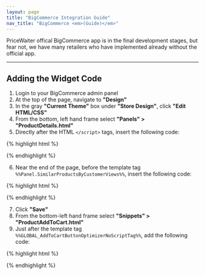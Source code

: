 ```yaml
---
layout: page
title: "BigCommerce Integration Guide"
nav_title: "BigCommerce <em>(Guide)</em>"
---
```


PriceWaiter offical BigCommerce app is in the final development stages, but fear not, we have many retailers who have implemented already without the official app.

* * *

## Adding the Widget Code

1. Login to your BigCommerce admin panel
2. At the top of the page, navigate to __"Design"__
3. In the gray __"Current Theme"__ box under __"Store Design"__, click __"Edit HTML/CSS"__
4. From the bottom, left hand frame select __"Panels" > "ProductDetails.html"__
5. Directly after the HTML `</script>` tags, insert the following code:

{% highlight html %}
<!-- Begin PriceWaiter Options -->
<script type="text/javascript">
//<! [CDATA[
var strPrice = "%%GLOBAL_ProductPrice%%";
var addToPage = !document.getElementById('no_pricewaiter');
var PriceWaiterOptions = {
    addToPage: addToPage, // toggle button display
    exit: addToPage, // toggle exit offers popup
    product: {
        sku: '%%GLOBAL_SKU%%',
        name: '%%GLOBAL_ProductName%%',
        price: parseFloat(strPrice.replace(/[$,]+/g, ""))
    },
    button: {
        size: 'lg' // or 'sm'
    },
    onLoad: function() {
        PriceWaiter.setProductImage(ThumbURLs[0]);
        PriceWaiter.originalOpen = PriceWaiter.open;
        PriceWaiter.open = function() {
            // required options
            var attributesValidated = $('#productDetailsAddToCartForm').validate().form();
            if(!attributesValidated) {
                return false;
            }

            // send all options to pricewaiter
            var requiredElements = $('#productDetailsAddToCartForm').validate().currentElements;
            for(var i=0; i < requiredElements.length; i++) {
                var radioSet = document.getElementsByName(requiredElements[i].name);
                for(var j=0; j < radioSet.length; j++) {
                    if(radioSet[j].checked) {
                        var parentRow = $(radioSet[j]).parents('div.productAttributeRow');
                        var name = parentRow.find('span.name').html().trim().replace(/[:]/, "");
                        var value = $(radioSet[j]).next().html();
                        PriceWaiter.setProductOption(name, value);
                        break;
                    }
                }
            }

            // grab quantity before opening PW lightbox
            var qty = $('#qty_');
            if(qty.length) {
                var basePrice = parseFloat($('em.ProductPrice').html().replace(/[$,]+/g, "").trim());
                PriceWaiter.setPrice(basePrice);
                var qtyNum = parseFloat(qty.val());
                PriceWaiter.setQuantity(qtyNum);
            }

            // actually open pricewaiter window
            PriceWaiter.originalOpen();

        }
    }
};
//]]>
</script>
<!-- End PriceWaiter Options -->
{% endhighlight %}

<ol start="6">
    <li>Near the end of the page, before the template tag <code>%%Panel.SimilarProductsByCustomerViews%%</code>,
insert the following code:</li>
</ol>

{% highlight html %}
<!-- Begin PriceWaiter Script Include -->
<script src="https://widget.pricewaiter.com/script/<your api key here>.js" async></script>
<!-- End PriceWaiter Script Include -->
{% endhighlight %}

<ol start="7">
    <li>Click <strong>"Save"</strong></li>
    <li>From the bottom-left hand frame select <strong>"Snippets" > "ProductAddToCart.html"</strong></li>
    <li>Just after the template tag <code>%%GLOBAL_AddToCartButtonOptimizerNoScriptTag%%</code>, add the following
    code:</li>
</ol>

{% highlight html %}
<!-- Begin PriceWaiter Widget Button -->
<div>
    <span id="pricewaiter"></span>
</div>
<!-- End PriceWaiter Widget Button -->
{% endhighlight %}
